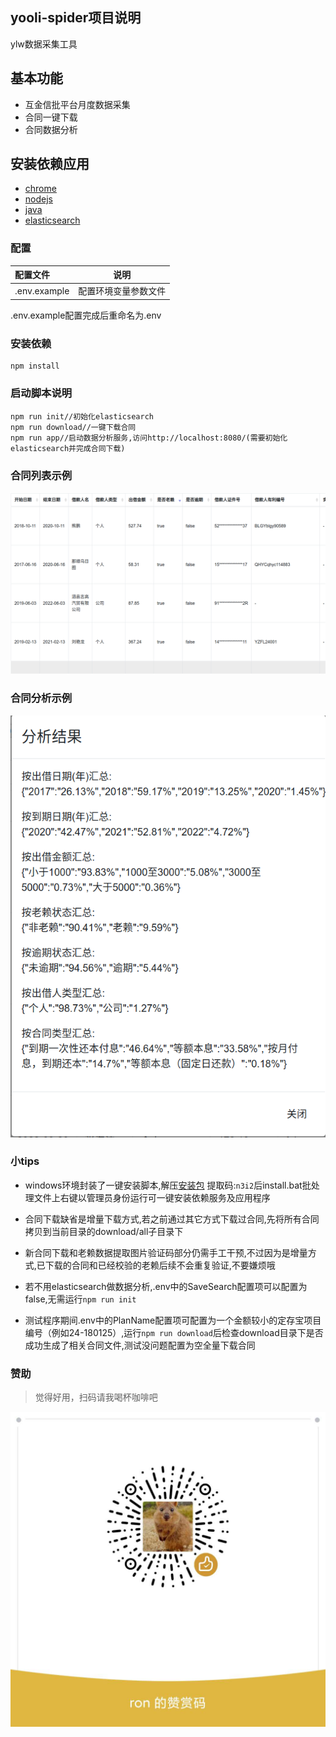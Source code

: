 yooli-spider项目说明
-----
ylw数据采集工具

## 基本功能

+ 互金信批平台月度数据采集
+ 合同一键下载
+ 合同数据分析


## 安装依赖应用

* [chrome](https://www.google.com/intl/zh-CN/chrome/)
* [nodejs](https://nodejs.org/zh-cn/)
* [java](https://www.java.com/zh_CN/download/)
* [elasticsearch](https://www.elastic.co/cn/downloads/elasticsearch)


### 配置

|配置文件 | 说明|
|:------|:-------:| 
|.env.example                 |配置环境变量参数文件|

.env.example配置完成后重命名为.env

### 安装依赖

```
npm install
```

### 启动脚本说明

```
npm run init//初始化elasticsearch
npm run download//一键下载合同
npm run app//启动数据分析服务,访问http://localhost:8080/(需要初始化elasticsearch并完成合同下载)
```

### 合同列表示例

![](detail.png)

### 合同分析示例

![](analysis.png)

### 小tips

* windows环境封装了一键安装脚本,解压[安装包](https://pan.baidu.com/s/1dVz5frPhPLEgH40i1FcbDw) 提取码:`n3i2`后install.bat批处理文件上右键以管理员身份运行可一键安装依赖服务及应用程序

* 合同下载缺省是增量下载方式,若之前通过其它方式下载过合同,先将所有合同拷贝到当前目录的download/all子目录下

* 新合同下载和老赖数据提取图片验证码部分仍需手工干预,不过因为是增量方式,已下载的合同和已经校验的老赖后续不会重复验证,不要嫌烦哦

* 若不用elasticsearch做数据分析,.env中的SaveSearch配置项可以配置为false,无需运行`npm run init`

* 测试程序期间.env中的PlanName配置项可配置为一个金额较小的定存宝项目编号（例如24-180125）,运行`npm run download`后检查download目录下是否成功生成了相关合同文件,测试没问题配置为空全量下载合同



### 赞助

> 觉得好用，扫码请我喝杯咖啡吧

![](appreciate.jpg)

